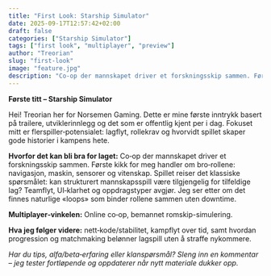 ```yaml
---
title: "First Look: Starship Simulator"
date: 2025-09-17T12:57:42+02:00
draft: false
categories: ["Starship Simulator"]
tags: ["first look", "multiplayer", "preview"]
author: "Treorian"
slug: "first-look"
image: "feature.jpg"
description: "Co‑op der mannskapet driver et forskningsskip sammen. Første kikk for meg handler om bro‑rollene: navigasjon, maskin, sensorer og vitenskap. Spillet reiser det klassiske spørsmålet: kan strukturert mannskapsspill være tilgjengelig for tilfeldige lag? Teamflyt, UI‑klarhet og oppdragstyper avgjør. Jeg ser etter om det finnes naturlige «loops» som binder rollene sammen uten downtime."
---
```


**Første titt – Starship Simulator**

Hei! Treorian her for Norsemen Gaming. Dette er mine første inntrykk basert på trailere, utviklerinnlegg og det som er offentlig kjent per i dag. Fokuset mitt er flerspiller‑potensialet: lagflyt, rollekrav og hvorvidt spillet skaper gode historier i kampens hete.

**Hvorfor det kan bli bra for laget:** Co‑op der mannskapet driver et forskningsskip sammen. Første kikk for meg handler om bro‑rollene: navigasjon, maskin, sensorer og vitenskap. Spillet reiser det klassiske spørsmålet: kan strukturert mannskapsspill være tilgjengelig for tilfeldige lag? Teamflyt, UI‑klarhet og oppdragstyper avgjør. Jeg ser etter om det finnes naturlige «loops» som binder rollene sammen uten downtime.

**Multiplayer‑vinkelen:** Online co‑op, bemannet romskip-simulering.

**Hva jeg følger videre:** nett‑kode/stabilitet, kampflyt over tid, samt hvordan progression og matchmaking belønner lagspill uten å straffe nykommere.

_Har du tips, alfa/beta‑erfaring eller klanspørsmål? Sleng inn en kommentar – jeg tester fortløpende og oppdaterer når nytt materiale dukker opp._
